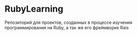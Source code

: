 RubyLearning
============
Репозиторий для проектов, созданных в процессе изучения программирования на Ruby, а так же его фреймворке Rais
